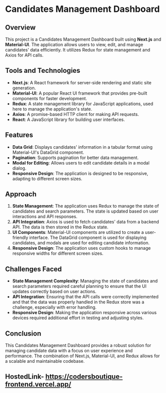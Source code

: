 # Candidates Management Dashboard

## Overview
This project is a Candidates Management Dashboard built using **Next.js** and **Material-UI**. The application allows users to view, edit, and manage candidates' data efficiently. It utilizes Redux for state management and Axios for API calls.

## Tools and Technologies
- **Next.js**: A React framework for server-side rendering and static site generation.
- **Material-UI**: A popular React UI framework that provides pre-built components for faster development.
- **Redux**: A state management library for JavaScript applications, used here to manage the application's state.
- **Axios**: A promise-based HTTP client for making API requests.
- **React**: A JavaScript library for building user interfaces.

## Features
- **Data Grid**: Displays candidates' information in a tabular format using Material-UI's DataGrid component.
- **Pagination**: Supports pagination for better data management.
- **Modal for Editing**: Allows users to edit candidate details in a modal dialog.
- **Responsive Design**: The application is designed to be responsive, adapting to different screen sizes.

## Approach
1. **State Management**: The application uses Redux to manage the state of candidates and search parameters. The state is updated based on user interactions and API responses.
2. **API Integration**: Axios is used to fetch candidates' data from a backend API. The data is then stored in the Redux state.
3. **UI Components**: Material-UI components are utilized to create a user-friendly interface. The DataGrid component is used for displaying candidates, and modals are used for editing candidate information.
4. **Responsive Design**: The application uses custom hooks to manage responsive widths for different screen sizes.

## Challenges Faced
- **State Management Complexity**: Managing the state of candidates and search parameters required careful planning to ensure that the UI updates correctly based on user actions.
- **API Integration**: Ensuring that the API calls were correctly implemented and that the data was properly handled in the Redux store was a challenge, especially with error handling.
- **Responsive Design**: Making the application responsive across various devices required additional effort in testing and adjusting styles.

## Conclusion
This Candidates Management Dashboard provides a robust solution for managing candidate data with a focus on user experience and performance. The combination of Next.js, Material-UI, and Redux allows for a scalable and maintainable codebase.

## HostedLink- https://codersboutique-frontend.vercel.app/
